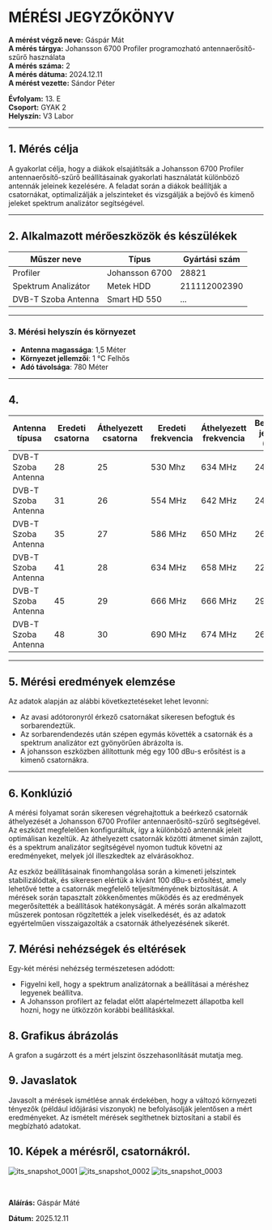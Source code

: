 

# MÉRÉSI JEGYZŐKÖNYV

**A mérést végző neve:**  Gáspár Mát <br>
**A mérés tárgya:** Johansson 6700 Profiler programozható antennaerősítő-szűrő használata <br>
**A mérés száma:** 2 <br>
**A mérés dátuma:** 2024.12.11  <br>
**A mérést vezette:** Sándor Péter   

**Évfolyam:** 13. E  
**Csoport:** GYAK 2  
**Helyszín:** V3 Labor

---

## 1. Mérés célja

A gyakorlat célja, hogy a diákok elsajátítsák a Johansson 6700 Profiler antennaerősítő-szűrő beállításainak gyakorlati használatát különböző antennák jeleinek kezelésére. A feladat során a diákok beállítják a csatornákat, optimalizálják a jelszinteket és vizsgálják a bejövő és kimenő jeleket spektrum analizátor segítségével.

---

## 2. Alkalmazott mérőeszközök és készülékek

| Műszer neve                         | Típus       | Gyártási szám |
| ----------------------------------- | ----------- | ------------- |
| Profiler  |                Johansson 6700              | 28821          |
| Spektrum Analizátor                 | Metek HDD          | 211112002390|
| DVB-T Szoba Antenna                       | Smart HD 550     | ...    |

---

### 3. **Mérési helyszín és környezet**
- **Antenna magassága**: 1,5 Méter
- **Környezet jellemzői**: 1 °C Felhős
- **Adó távolsága**: 780 Méter

---

## 4. 


| Antenna típusa    | Eredeti csatorna  | Áthelyezett csatorna | Eredeti frekvencia | Áthelyezett frekvencia | Bemeneti jelszint (dBu) | Kimeneti jelszint (dBu) |
|--------------------------|-------------------|----------------------|--------------------|------------------------|------------------------|------------------------|
| DVB-T Szoba Antenna | 28         | 25            | 530 Mhz            | 634 MHz                |             24,4         | 100           |
| DVB-T Szoba Antenna | 31         | 26            | 554 MHz            | 642 MHz                |             24,6         | 100           |
| DVB-T Szoba Antenna | 35         | 27            | 586 MHz            | 650 MHz                |             26,2          | 100           |
| DVB-T Szoba Antenna | 41         | 28            | 634 MHz            | 658 MHz                |             22,5         | 100           |
| DVB-T Szoba Antenna | 45         | 29            | 666 MHz            | 666 MHz                |             29,2         | 100           |
| DVB-T Szoba Antenna | 48         | 30            | 690 MHz            | 674 MHz                |             26,5       | 100           |




---

## 5. Mérési eredmények elemzése
Az adatok alapján az alábbi következtetéseket lehet levonni:

- Az avasi adótoronyról érkező csatornákat sikeresen befogtuk és sorbarendeztük.
- Az sorbarendendezés után szépen egymás követték a csatornák és a spektrum analizátor ezt gyönyörűen ábrázolta is.
- A johansson eszközben állítottunk még egy 100 dBu-s erősítést is a kimenő csatornákra.
---

## 6. Konklúzió
A mérési folyamat során sikeresen végrehajtottuk a beérkező csatornák áthelyezését a Johansson 6700 Profiler antennaerősítő-szűrő segítségével. Az eszközt megfelelően konfiguráltuk, így a különböző antennák jeleit optimálisan kezeltük. Az áthelyezett csatornák közötti átmenet simán zajlott, és a spektrum analizátor segítségével nyomon tudtuk követni az eredményeket, melyek jól illeszkedtek az elvárásokhoz.

Az eszköz beállításainak finomhangolása során a kimeneti jelszintek stabilizálódtak, és sikeresen elértük a kívánt 100 dBu-s erősítést, amely lehetővé tette a csatornák megfelelő teljesítményének biztosítását. A mérések során tapasztalt zökkenőmentes működés és az eredmények megerősítették a beállítások hatékonyságát. A mérés során alkalmazott műszerek pontosan rögzítették a jelek viselkedését, és az adatok egyértelműen visszaigazolták a csatornák áthelyezésének sikerét.

## 7. Mérési nehézségek és eltérések
Egy-két mérési nehézség természetesen adódott:
- Figyelni kell, hogy a spektrum analizátornak a beállításai a méréshez legyenek beállítva.
- A Johansson profilert az feladat előtt alapértelmezett állapotba kell hozni, hogy ne ütközzön korábbi beállításkkal.
  

## 8. Grafikus ábrázolás
A grafon a sugárzott és a mért jelszint öszzehasonlítását mutatja meg.



## 9. Javaslatok
Javasolt a mérések ismétlése annak érdekében, hogy a változó környezeti tényezők (például időjárási viszonyok) ne befolyásolják jelentősen a mért eredményeket. Az ismételt mérések segíthetnek biztosítani a stabil és megbízható adatokat.
## 10. Képek a mérésről, csatornákról.
![its_snapshot_0001](https://github.com/user-attachments/assets/177cf5dc-8180-4ea1-b0c2-5c52fa9d374f)
![its_snapshot_0002](https://github.com/user-attachments/assets/0574b79e-1fc8-4512-9533-7f9db193bc0c)
![its_snapshot_0003](https://github.com/user-attachments/assets/0ec8fa43-80e2-4a65-9125-f7f9285aac5c)









<br>

**Aláírás:** Gáspár Máté

**Dátum:** 2025.12.11
